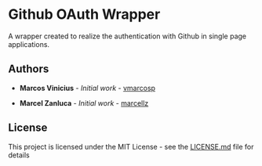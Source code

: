 # Github OAuth Wrapper

A wrapper created to realize the authentication with Github in single page applications.

## Authors

* **Marcos Vinicius** - *Initial work* - [vmarcosp](https://github.com/vmarcosp)

* **Marcel Zanluca** - *Initial work* - [marcellz](https://github.com/marcellz)

## License

This project is licensed under the MIT License - see the [LICENSE.md](LICENSE.md) file for details
